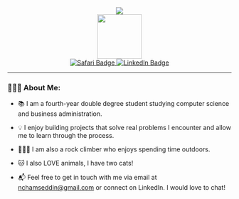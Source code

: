 <div align="center" >
<img src="https://capsule-render.vercel.app/api?type=Waving&color=DAD7CD&height=120&section=header&text=Hi,%20I%20am%20Nora&animation=fadeIn&fontSize=60" />
</div>


<div id="header" align="center">
  <img src="https://media.giphy.com/media/fkZukR450RQ1qnGaq9/giphy.gif" width="100"/>
</div>



<div id="badges" align="center">
  <a href="https://norachams.com/">
    <img src="https://img.shields.io/badge/Website-yellow?style=for-the-badge&logo=Safari&logoColor=white" alt="Safari Badge"/>
  </a>
   <a href="https://www.linkedin.com/in/nora-chamseddin-13b8a5207/">
    <img src="https://img.shields.io/badge/LinkedIn-blue?style=for-the-badge&logo=linkedin&logoColor=white" alt="LinkedIn Badge"/>
  </a>
  </div>


***

<h3 align="left">👩🏻‍💻 About Me:</h3>

* 📚 I am a fourth-year double degree student studying computer science and business administration.

* 💡 I enjoy building projects that solve real problems I encounter and allow me to learn through the process.

* 🧗🏻‍♀️ I am also a rock climber who enjoys spending time outdoors.

* 🐱 I also LOVE animals, I have two cats!

* 📬 Feel free to get in touch with me via email at nchamseddin@gmail.com or connect on LinkedIn. I would love to chat!



